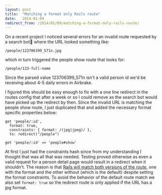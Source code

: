 ```yaml
---
layout: post
title:  "Matching a format only Rails route"
date:   2014-01-09
redirect_from: /2014/01/09/matching-a-format-only-rails-route/
---
```


On a recent project I noticed several errors for an invalid route requested by a search bot where the URL looked something like:

    /people/123706399_571n.jpg

which in turn triggered the people show route that looks for:

    /people/123-full-name

Since the parsed value 123706399_571n isn't a valid person id we'd be receiving about 4-5 daily errors in Airbrake.

I figured this should be easy enough to fix with a one line redirect in the routes config that after a week or so I could remove as the search bot would have picked up the redirect by then. Since the invalid URL is matching the people show route, I just duplicated that and added the necessary format specific properties below:

    get 'people/:id', 
      format: true, 
      constraints: { format: /(jpg|jpeg)/ }, 
      to: redirect("/people")
    
    get 'people/:id' => 'people#show'

At first I just had the constraints hash since from my understanding I thought that was all that was needed. Testing proved otherwise as even a valid request for a person detail page would result in a redirect when it shouldn't. The reason is that [Rails will match both versions of the route](https://github.com/rails/rails/issues/5548#issuecomment-5806078), one with the format and the other without (which is the default) despite setting the format constraints. To avoid the behavior of the default route match we also set `format: true` so the redirect route is only applied if the URL has a jpg format.

